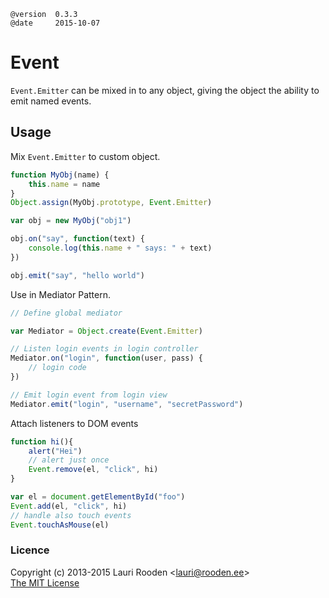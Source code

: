 
[1]: https://raw.github.com/litejs/browser-event-lite/master/min.js
[2]: https://raw.github.com/litejs/browser-event-lite/master/index.js


    @version  0.3.3
    @date     2015-10-07


Event
=====

`Event.Emitter` can be mixed in to any object,
giving the object the ability to emit named events.


Usage
-----

Mix `Event.Emitter` to custom object.

```javascript
function MyObj(name) {
    this.name = name
}
Object.assign(MyObj.prototype, Event.Emitter)

var obj = new MyObj("obj1")

obj.on("say", function(text) {
    console.log(this.name + " says: " + text)
})

obj.emit("say", "hello world")
```

Use in Mediator Pattern.

```javascript
// Define global mediator

var Mediator = Object.create(Event.Emitter)

// Listen login events in login controller
Mediator.on("login", function(user, pass) {
    // login code
})

// Emit login event from login view
Mediator.emit("login", "username", "secretPassword")

```

Attach listeners to DOM events

```javascript
function hi(){
	alert("Hei")
	// alert just once
	Event.remove(el, "click", hi)
}

var el = document.getElementById("foo")
Event.add(el, "click", hi)
// handle also touch events
Event.touchAsMouse(el)

```


### Licence

Copyright (c) 2013-2015 Lauri Rooden &lt;lauri@rooden.ee&gt;  
[The MIT License](http://lauri.rooden.ee/mit-license.txt)


